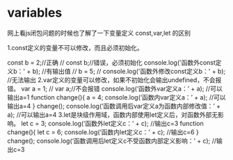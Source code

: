 # variables

网上看js闭包问题的时候也了解了一下变量定义 const,var,let 的区别

1.const定义的变量不可以修改，而且必须初始化。

const b = 2;//正确
// const b;//错误，必须初始化 
console.log('函数外const定义b：' + b);  //有输出值
// b = 5;
// console.log('函数外修改const定义b：' + b);  //无法输出
2.var定义的变量可以修改，如果不初始化会输出undefined，不会报错。
var a = 1;
// var a;//不会报错
console.log(‘函数外var定义a：’ + a);  //可以输出a=1
function change(){
a = 4;
console.log(‘函数内var定义a：’ + a);  //可以输出a=4
}
change();
console.log(‘函数调用后var定义a为函数内部修改值：’ + a);  //可以输出a=4
3.let是块级作用域，函数内部使用let定义后，对函数外部无影响。
let c = 3;
console.log(‘函数外let定义c：’ + c);  //输出c=3
function change(){
let c = 6;
console.log(‘函数内let定义c：’ + c);  //输出c=6
}
change();
console.log(‘函数调用后let定义c不受函数内部定义影响：’ + c);  //输出c=3
